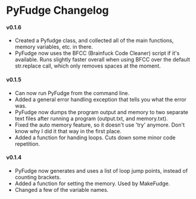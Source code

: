 PyFudge Changelog
=============================

#### v0.1.6

- Created a Pyfudge class, and collected all of the main functions, memory variables, etc. in there.
- PyFudge now uses the BFCC (Brainfuck Code Cleaner) script if it's available. Runs slightly faster overall when using BFCC over the default str.replace call, which only removes spaces at the moment.

#### v0.1.5

- Can now run PyFudge from the command line.
- Added a general error handling exception that tells you what the error was.
- PyFudge now dumps the program output and memory to two separate text files after running a program (output.txt, and memory.txt).
- Fixed the auto memory feature, so it doesn't use 'try' anymore. Don't know why I did it that way in the first place.
- Added a function for handing loops. Cuts down some minor code repetition.

#### v0.1.4

- PyFudge now generates and uses a list of loop jump points, instead of counting brackets.
- Added a function for setting the memory. Used by MakeFudge.
- Changed a few of the variable names.
